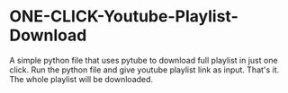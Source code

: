 # ONE-CLICK-Youtube-Playlist-Download
A simple python file that uses pytube to download full playlist in just one click.
Run the python file and give youtube playlist link as input. That's it. The whole playlist will be downloaded.
